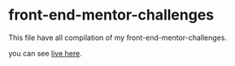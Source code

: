 # front-end-mentor-challenges

This file have all compilation of my front-end-mentor-challenges.

you can see [live here](https://ivan-moniz.github.io/front-end-mentor-challenges/).
